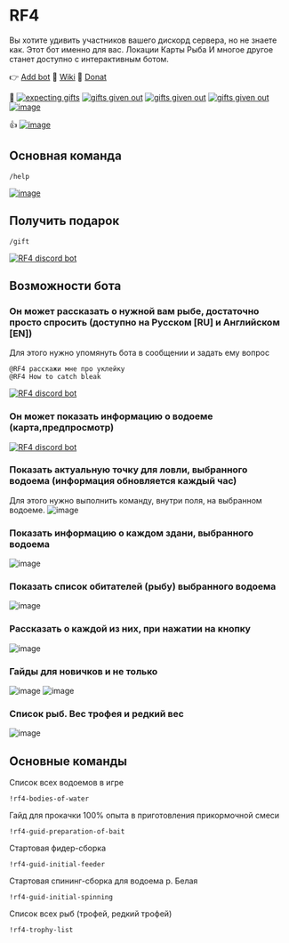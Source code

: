 # RF4
Вы хотите удивить участников вашего дискорд сервера, но не знаете как. Этот бот именно для вас. Локации Карты Рыба И многое другое станет доступно с интерактивным ботом.

👉 [Add bot](https://discord.com/oauth2/authorize?client_id=1215925050130174022)
📖 [Wiki](https://github.com/DevDrift/rf4-bot/wiki)
🍩 [Donat](https://www.donationalerts.com/r/deemak)

🎁 [![expecting gifts](https://img.shields.io/github/issues-search/DevDrift/rf4-bot?query=%20is%3Aopen%20label%3Agift&style=plastic&label=expecting%20gifts)](https://github.com/DevDrift/rf4-bot/issues?q=is%3Aopen+is%3Aissue)
[![gifts given out](https://img.shields.io/github/issues-search/DevDrift/rf4-bot?query=%20is%3Aclosed%20label%3Agift&style=plastic&label=gifts%20given%20out&color=FFFF00)](https://github.com/DevDrift/rf4-bot/issues?q=is%3Aissue+is%3Aclosed+label%3Agift)
[![gifts given out](https://img.shields.io/github/issues-search/DevDrift/rf4-bot?query=%20is%3Aclosed%20label%3Apremium&style=plastic&label=premium%207%20days&color=FFFG00)](https://github.com/DevDrift/rf4-bot/issues?q=is%3Aissue+is%3Aclosed+label%3Apremium)
[![gifts given out](https://img.shields.io/github/issues-search/DevDrift/rf4-bot?query=%20is%3Aclosed%20label%3Areview&style=plastic&label=review&color=451AF7)](https://github.com/DevDrift/rf4-bot/issues?q=is%3Aissue+is%3Aclosed+label%3Areview)
[![image](https://img.shields.io/badge/List_of_gifts-_10-blue)](https://github.com/DevDrift/rf4-bot/wiki/%D0%A1%D0%BF%D0%B8%D1%81%D0%BE%D0%BA-%D0%BF%D0%BE%D0%B4%D0%B0%D1%80%D0%BA%D0%BE%D0%B2-%7C-List-of-gifts)

👍 [![image](https://top.gg/api/widget/upvotes/1215925050130174022.svg)](https://top.gg/bot/1215925050130174022)

## Основная команда
```
/help
```
[![image](https://github.com/DevDrift/rf4-bot/assets/19922232/a62f3524-d63d-4c6f-ae0c-b54a8be2cbf8)](https://discord.com/application-directory/1215925050130174022)


## Получить подарок
```
/gift
```
[![RF4 discord bot](https://img.youtube.com/vi/v69Bqn7fzmw/maxresdefault.jpg)](https://www.youtube.com/watch?v=v69Bqn7fzmw)

## Возможности бота
### Он может рассказать о нужной вам рыбе, достаточно просто спросить (доступно на Русском [RU] и Английском [EN])
Для этого нужно упомянуть бота в сообщении и задать ему вопрос
```
@RF4 расскажи мне про уклейку
@RF4 How to catch bleak
```
[![RF4 discord bot](https://img.youtube.com/vi/q4uDugkqE2g/maxresdefault.jpg)](https://www.youtube.com/watch?v=q4uDugkqE2g)

### Он может показать информацию о водоеме (карта,предпросмотр)
[![RF4 discord bot](https://img.youtube.com/vi/2Ae2DLFkyLQ/maxresdefault.jpg)](https://www.youtube.com/watch?v=2Ae2DLFkyLQ)

### Показать актуальную точку для ловли, выбранного водоема (информация обновляется каждый час)
Для этого нужно выполнить команду, внутри поля, на выбранном водоеме.
![image](https://github.com/DevDrift/rf4-bot/assets/19922232/b67670f6-dd84-4647-8265-b6bd64ca5898)

### Показать информацию о каждом здани, выбранного водоема
![image](https://github.com/DevDrift/rf4-bot/assets/19922232/f2394601-287c-4766-8d2b-244d5c517c07)

### Показать список обитателей (рыбу) выбранного водоема
![image](https://github.com/DevDrift/rf4-bot/assets/19922232/20e5e07a-f24f-48df-a3db-d243d4d0732f) 

### Рассказать о каждой из них, при нажатии на кнопку
![image](https://github.com/DevDrift/rf4-bot/assets/19922232/4a332dfa-13fe-435a-a0c0-17ca4c446a59)

### Гайды для новичков и не только
![image](https://github.com/DevDrift/rf4-bot/assets/19922232/0506d694-9d94-498c-8d0e-fe8e2bd4b756)
![image](https://github.com/DevDrift/rf4-bot/assets/19922232/e4f629a5-2c58-4bbd-ba36-9fd79e3922c3)

### Список рыб. Вес трофея и редкий вес
![image](https://github.com/DevDrift/rf4-bot/assets/19922232/d0589ea7-1a04-4b60-b302-5cc494b5ed64)


## Основные команды
Список всех водоемов в игре
```
!rf4-bodies-of-water
```
Гайд для прокачки 100% опыта в приготовления прикормочной смеси
```
!rf4-guid-preparation-of-bait
```
Стартовая фидер-сборка
```
!rf4-guid-initial-feeder
```
Стартовая спининг-сборка для водоема р. Белая
```
!rf4-guid-initial-spinning
```
Список всех рыб (трофей, редкий трофей)
```
!rf4-trophy-list
```
